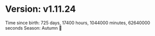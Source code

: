 # Version: v1.11.24
Time since birth: 725 days, 17400 hours, 1044000 minutes, 62640000 seconds
Season: Autumn 🍁
